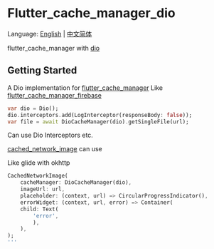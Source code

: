 # Flutter_cache_manager_dio

Language: [English](README.md) | [中文简体](README-zh.md)

flutter_cache_manager with [dio](https://pub.dev/packages/dio)

## Getting Started

A Dio implementation for [flutter_cache_manager](https://pub.dev/packages/flutter_cache_manager)
Like [flutter_cache_manager_firebase](https://pub.dev/packages/flutter_cache_manager_firebase)

```dart
var dio = Dio();
dio.interceptors.add(LogInterceptor(responseBody: false));
var file = await DioCacheManager(dio).getSingleFile(url);
```
Can use Dio Interceptors etc.

[cached_network_image](https://pub.dev/packages/cached_network_image) can use

Like glide with okhttp
```dart
CachedNetworkImage(
    cacheManager: DioCacheManager(dio),
    imageUrl: url,
    placeholder: (context, url) => CircularProgressIndicator(),
    errorWidget: (context, url, error) => Container(
    child: Text(
        'error',
        ),
    ),
);
'''